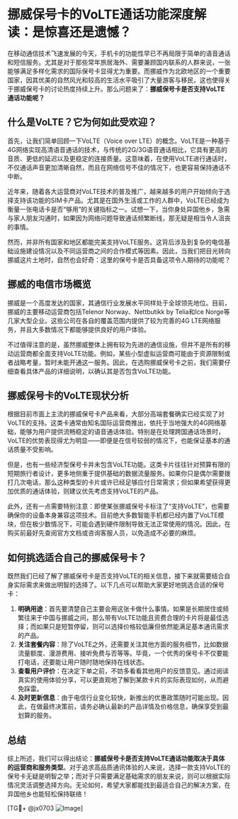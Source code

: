 # 挪威保号卡的VoLTE通话功能深度解读：是惊喜还是遗憾？

在移动通信技术飞速发展的今天，手机卡的功能性早已不再局限于简单的语音通话和短信服务。尤其是对于那些常年旅居海外、需要兼顾国内联系的人群来说，一张能够满足多样化需求的国际保号卡显得尤为重要。而挪威作为北欧地区的一个重要国家，因其优美的自然风光和较高的生活水平吸引了大量游客与移民，这也使得关于挪威保号卡的讨论热度持续上升。那么问题来了：**挪威保号卡是否支持VoLTE通话功能呢？**

## 什么是VoLTE？它为何如此受欢迎？

首先，让我们简单回顾一下VoLTE（Voice over LTE）的概念。VoLTE是一种基于4G网络实现高清语音通话的技术，与传统的2G/3G语音通话相比，它具有更高的音质、更低的延迟以及更稳定的连接质量。这意味着，在使用VoLTE进行通话时，不仅通话声音更加清晰自然，而且在网络信号不佳的情况下，也更容易保持通话不中断。

近年来，随着各大运营商对VoLTE技术的普及推广，越来越多的用户开始倾向于选择支持该功能的SIM卡产品。尤其是在国外生活或工作的人群中，VoLTE已经成为衡量一张电话卡是否“够用”的关键指标之一。试想一下，当你身处异国他乡，急需与家人朋友沟通时，如果因为网络问题导致通话频繁断线，那无疑是相当令人沮丧的事情。

然而，并非所有国家和地区都能完美支持VoLTE服务。这背后涉及到复杂的电信基础设施建设情况以及不同运营商之间的合作模式等因素。因此，当我们把目光转向挪威这片土地时，自然也会好奇：这里的保号卡是否具备这项令人期待的功能呢？

## 挪威的电信市场概览

挪威是一个高度发达的国家，其通信行业发展水平同样处于全球领先地位。目前，挪威的主要移动运营商包括Telenor Norway、Nettbutikk by Telia和Ice Norge等几家大型企业。这些公司在各自的覆盖范围内提供了较为完善的4G LTE网络服务，并且大多数情况下都能够提供良好的用户体验。

不过值得注意的是，虽然挪威整体上拥有较为先进的通信设施，但并不是所有的移动运营商都全面支持VoLTE功能。例如，某些小型虚拟运营商可能由于资源限制或者战略考量，暂时未能开通这一服务。因此，在选购挪威保号卡之前，我们需要仔细查看具体产品的详细说明，以确认其是否包含VoLTE功能。

## 挪威保号卡的VoLTE现状分析

根据目前市面上主流的挪威保号卡产品来看，大部分高端套餐确实已经实现了对VoLTE的支持。这类卡通常由知名国际运营商推出，依托于当地强大的4G网络基础，能够为用户提供流畅稳定的语音通话体验。特别是在处理跨国通话场景时，VoLTE的优势表现得尤为明显——即便是在信号较弱的情况下，也能保证基本的通话质量不受影响。

但是，也有一些经济型保号卡并未包含VoLTE功能。这类卡片往往针对预算有限的短期旅行者设计，更多地侧重于提供基础的数据流量服务。如果你只是偶尔需要拨打几次电话，那么这种类型的卡片或许已经足够应付日常需求；但如果希望获得更加优质的通话体验，则建议优先考虑支持VoLTE的产品。

此外，还有一点需要特别注意：即使某张挪威保号卡标注了“支持VoLTE”，也需要确保你的设备本身兼容这项技术。目前绝大多数智能手机都已经内置了VoLTE模块，但在极少数情况下，可能会遇到硬件限制导致无法正常使用的情况。因此，在购买前最好先查阅官方文档或咨询客服人员，以免造成不必要的麻烦。

## 如何挑选适合自己的挪威保号卡？

既然我们已经了解了挪威保号卡是否支持VoLTE的相关信息，接下来就需要结合自身实际需求来做出明智的选择了。以下几点可以帮助大家更好地挑选合适的保号卡：

1. **明确用途**：首先要清楚自己主要会用这张卡做什么事情。如果是长期居住或频繁往来于中国与挪威之间，那么带有VoLTE功能且资费合理的卡片将是最佳选择；而如果只是短暂停留，则可以选择价格较低廉但依然能满足基本通讯需求的产品。
2. **关注套餐内容**：除了VoLTE之外，还需要关注其他方面的服务细节，比如数据流量额度、漫游费用、接听免费与否等等。毕竟，一个优秀的保号卡不仅要能打电话，还要能让用户随时随地保持在线状态。
3. **查看用户评价**：在决定下单之前，不妨多看看其他用户的反馈意见。通过阅读真实的使用体验分享，可以更直观地了解到某款卡片的实际表现如何，从而避免踩雷。
4. **及时更新信息**：由于电信行业变化较快，新推出的优惠政策随时可能出现。因此，在做最终决策前，请务必确认最新的产品详情及价格信息，确保享受到最划算的服务。

## 总结

综上所述，我们可以得出结论：**挪威保号卡是否支持VoLTE通话功能取决于具体的运营商和服务类型**。对于追求高品质通讯体验的人来说，选择一款支持VoLTE的保号卡无疑是明智之举；而对于只需要满足基础需求的朋友来说，则可以根据实际情况灵活调整选择方向。无论如何，希望大家都能找到最适合自己的解决方案，在异国他乡也能轻松保持联络！

[TG💪+ @jx0703 ![Image](https://github.com/user-attachments/assets/dbca1d08-cadb-493c-b0ec-ad6f7a83f270)]